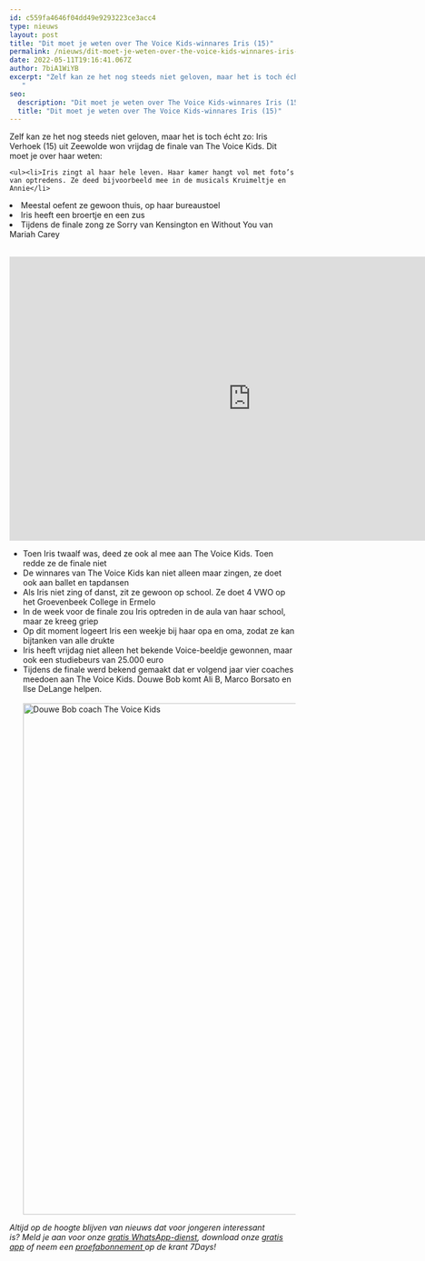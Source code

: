 ```yaml
---
id: c559fa4646f04dd49e9293223ce3acc4
type: nieuws
layout: post
title: "Dit moet je weten over The Voice Kids-winnares Iris (15)"
permalink: /nieuws/dit-moet-je-weten-over-the-voice-kids-winnares-iris-15/
date: 2022-05-11T19:16:41.067Z
author: 7biA1WiYB
excerpt: "Zelf kan ze het nog steeds niet geloven, maar het is toch écht zo: Iris Verhoek (15) uit Zeewolde won vrijdag de finale van The Voice Kids. Dit moet je over haar weten: 
   "
seo:
  description: "Dit moet je weten over The Voice Kids-winnares Iris (15)"
  title: "Dit moet je weten over The Voice Kids-winnares Iris (15)"
---
```

Zelf kan ze het nog steeds niet geloven, maar het is toch écht zo: Iris Verhoek (15) uit Zeewolde won vrijdag de finale van The Voice Kids. Dit moet je over haar weten: 
   

    <ul><li>Iris zingt al haar hele leven. Haar kamer hangt vol met foto’s van optredens. Ze deed bijvoorbeeld mee in de musicals Kruimeltje en Annie</li>
<li>Meestal oefent ze gewoon thuis, op haar bureaustoel</li>
<li>Iris heeft een broertje en een zus</li>
<li>Tijdens de finale zong ze Sorry van Kensington en Without You van Mariah Carey<br> </li>
</ul><p><iframe allowfullscreen="" frameborder="0" height="500" src="https://www.youtube.com/embed/ssK_yOEf4EE" width="850"></iframe></p>
<ul><li>Toen Iris twaalf was, deed ze ook al mee aan The Voice Kids. Toen redde ze de finale niet</li>
<li>De winnares van The Voice Kids kan niet alleen maar zingen, ze doet ook aan ballet en tapdansen</li>
<li>Als Iris niet zing of danst, zit ze gewoon op school. Ze doet 4 VWO op het Groevenbeek College in Ermelo</li>
<li>In de week voor de finale zou Iris optreden in de aula van haar school, maar ze kreeg griep</li>
<li>Op dit moment logeert Iris een weekje bij haar opa en oma, zodat ze kan bijtanken van alle drukte</li>
<li>Iris heeft vrijdag niet alleen het bekende Voice-beeldje gewonnen, maar ook een studiebeurs van 25.000 euro</li>
<li>Tijdens de finale werd bekend gemaakt dat er volgend jaar vier coaches meedoen aan The Voice Kids. Douwe Bob komt Ali B, Marco Borsato en Ilse DeLange helpen.<br><br><div class="media media-element-container media-default"><div id="file-416878" class="file file-image file-image-jpeg">

        
  
  <div class="content">
    <img alt="Douwe Bob coach The Voice Kids" title="Foto Twitter " height="900" width="1200" class="media-element file-default" data-delta="1" src="https://7dagen.netlify.app/sites/default/files/C99er8wXgAQpIR-.jpg">  </div>

  
</div>
</div></li>
</ul><p><em>Altijd op de hoogte blijven van nieuws dat voor jongeren interessant is? Meld je aan voor onze </em><a href="https://7dagen.netlify.app/whatsapp"><em>gratis WhatsApp-dienst</em></a><em>, download onze </em><a href="https://7dagen.netlify.app/app"><em>gratis app</em></a><em> of neem een </em><a href="https://abonneren.sevendays.nl/abonneren/abonnementen/ae/artikel"><em>proefabonnement </em></a><em>op de krant 7Days!</em> </p>  
